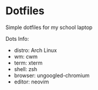 # Dotfiles
Simple dotfiles for my school laptop

Dots Info:
* distro: Arch Linux
* wm: cwm
* term: xterm
* shell: zsh
* browser: ungoogled-chromium 
* editor: neovim

